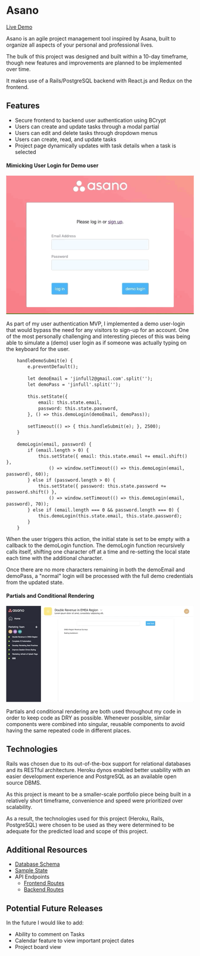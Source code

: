 # Asano

[Live Demo](http://asano.herokuapp.com)

Asano is an agile project management tool inspired by Asana, built to organize all aspects of your personal and professional lives. 

The bulk of this project was designed and built within a 10-day timeframe, though new features and improvements are planned to be implemented over time.

It makes use of a Rails/PostgreSQL backend with React.js and Redux on the frontend.

## Features
* Secure frontend to backend user authentication using BCrypt
* Users can create and update tasks through a modal partial
* Users can edit and delete tasks through dropdown menus
* Users can create, read, and update tasks
* Project page dynamically updates with task details when a task is selected

#### Mimicking User Login for Demo user

![](./readme/demo-login-2.gif)

As part of my user authentication MVP, I implemented a demo user-login that would bypass the need for any visitors to sign-up for an account. One of the most personally challenging and interesting pieces of this was being able to simulate a (demo) user login as if someone was actually typing on the keyboard for the user.

```
    handleDemoSubmit(e) {
        e.preventDefault();

        let demoEmail = 'jinfull2@gmail.com'.split('');
        let demoPass = 'jinfull'.split('');

        this.setState({
            email: this.state.email,
            password: this.state.password,
        }, () => this.demoLogin(demoEmail, demoPass));

        setTimeout(() => { this.handleSubmit(e); }, 2500);
    }

    demoLogin(email, password) {
        if (email.length > 0) {
            this.setState({ email: this.state.email += email.shift() },
                () => window.setTimeout(() => this.demoLogin(email, password), 60));
        } else if (password.length > 0) {
            this.setState({ password: this.state.password += password.shift() },
                () => window.setTimeout(() => this.demoLogin(email, password), 70));
        } else if (email.length === 0 && password.length === 0) {
            this.demoLogin(this.state.email, this.state.password);
        }
    }
```

When the user triggers this action, the initial state is set to be empty with a callback to the demoLogin function. The demoLogin function recursively calls itself, shifting one character off at a time and re-setting the local state each time with the additional character. 

Once there are no more characters remaining in both the demoEmail and demoPass, a "normal" login will be processed with the full demo credentials from the updated state.

#### Partials and Conditional Rendering

![](./readme/partials.gif)

Partials and conditional rendering are both used throughout my code in order to keep code as DRY as possible. Whenever possible, similar components were combined into singular, reusable components to avoid having the same repeated code in different places.




## Technologies

Rails was chosen due to its out-of-the-box support for relational databases and its RESTful architecture. Heroku dynos enabled better usability with an easier development experience and PostgreSQL as an available open source DBMS.

As this project is meant to be a smaller-scale portfolio piece being built in a relatively short timeframe, convenience and speed were prioritized over scalability.

As a result, the technologies used for this project (Heroku, Rails, PostgreSQL) were chosen to be used as they were determined to be adequate for the predicted load and scope of this project. 

## Additional Resources

* [Database Schema](https://github.com/jinfull/asano/wiki/Schema)
* [Sample State](https://github.com/jinfull/asano/wiki/Sample-State)
* API Endpoints
    * [Frontend Routes](https://github.com/jinfull/asano/wiki/Frontend-Routes)
    * [Backend Routes](https://github.com/jinfull/asano/wiki/Backend-Routes)

## Potential Future Releases

In the future I would like to add: 

* Ability to comment on Tasks
* Calendar feature to view important project dates
* Project board view 
